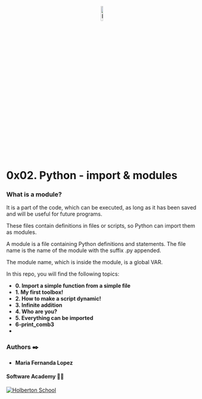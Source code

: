 <p align="center"><img src='https://img.icons8.com/nolan/452/python.png' alt='Banner' width=10%></p>

# 0x02. Python - import & modules

### What is a module?
<p>
It is a part of the code, which can be executed, as long as it has been saved and will be useful for future programs.

These files contain definitions in files or scripts, so Python can import them as modules.

A module is a file containing Python definitions and statements. The file name is the name of the module with the suffix .py appended.

The module name, which is inside the module, is a global VAR.
<p>

In this repo, you will find the following topics:

* __0. Import a simple function from a simple file__
* __1. My first toolbox!__
* __2. How to make a script dynamic!__
* __3. Infinite addition__
* __4. Who are you?__
* __5. Everything can be imported__
* __6-print_comb3__
* 


### Authors :black_nib:
* __Maria Fernanda Lopez__

#### Software Academy 👨‍💻

<p aling="center">
<a href="https://www.holbertonschool.com" target="_blank">
<img src="http://www.holbertonschool.com/holberton-logo.png" alt="Holberton School"  /></a>
</p>
